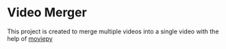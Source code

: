 # Video Merger
This project is created to merge multiple videos into a single video with the help of [moviepy](https://pypi.org/project/moviepy/)
